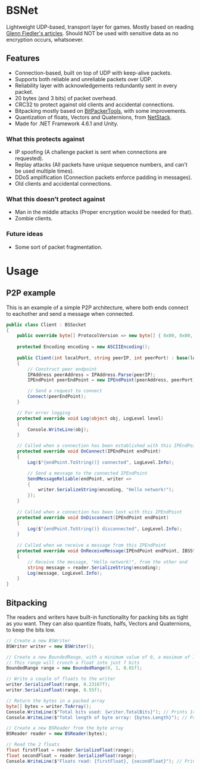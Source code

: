 # BSNet
Lightweight UDP-based, transport layer for games.
Mostly based on reading [Glenn Fiedler's articles](https://gafferongames.com).
Should NOT be used with sensitive data as no encryption occurs, whatsoever.

## Features
* Connection-based, built on top of UDP with keep-alive packets.
* Supports both reliable and unreliable packets over UDP.
* Reliability layer with acknowledgements redundantly sent in every packet.
* 20 bytes (and 3 bits) of packet overhead.
* CRC32 to protect against old clients and accidental connections.
* Bitpacking mostly based on [BitPackerTools](https://github.com/LazyBui/BitPackerTools), with some improvements.
* Quantization of floats, Vectors and Quaternions, from [NetStack](https://github.com/nxrighthere/NetStack).
* Made for .NET Framework 4.6.1 and Unity.

### What this protects against
* IP spoofing (A challenge packet is sent when connections are requested).
* Replay attacks (All packets have unique sequence numbers, and can't be used multiple times).
* DDoS amplification (Connection packets enforce padding in messages).
* Old clients and accidental connections.

### What this doesn't protect against
* Man in the middle attacks (Proper encryption would be needed for that).
* Zombie clients.

### Future ideas
* Some sort of packet fragmentation.

# Usage
## P2P example
This is an example of a simple P2P architecture, where both ends connect to eachother and send a message when connected.
```csharp
public class Client : BSSocket
{
    public override byte[] ProtocolVersion => new byte[] { 0x00, 0x00, 0x00, 0x01 };
    
    protected Encoding encoding = new ASCIIEncoding();
    
    public Client(int localPort, string peerIP, int peerPort) : base(localPort)
    {
        // Construct peer endpoint
        IPAddress peerAddress = IPAddress.Parse(peerIP);
        IPEndPoint peerEndPoint = new IPEndPoint(peerAddress, peerPort);

        // Send a request to connect
        Connect(peerEndPoint);
    }

    // For error logging
    protected override void Log(object obj, LogLevel level)
    {
        Console.WriteLine(obj);
    }

    // Called when a connection has been established with this IPEndPoint
    protected override void OnConnect(IPEndPoint endPoint)
    {
        Log($"{endPoint.ToString()} connected", LogLevel.Info);

        // Send a message to the connected IPEndPoint
        SendMessageReliable(endPoint, writer =>
        {
            writer.SerializeString(encoding, "Hello network!");
        });
    }
	
    // Called when a connection has been lost with this IPEndPoint
    protected override void OnDisconnect(IPEndPoint endPoint)
    {
        Log($"{endPoint.ToString()} disconnected", LogLevel.Info);
    }
	
    // Called when we receive a message from this IPEndPoint
    protected override void OnReceiveMessage(IPEndPoint endPoint, IBSStream reader)
    {
        // Receive the message, "Hello network!", from the other end
        string message = reader.SerializeString(encoding);
        Log(message, LogLevel.Info);
    }
}
```

## Bitpacking
The readers and writers have built-in functionality for packing bits as tight as you want.
They can also quantize floats, halfs, Vectors and Quaternions, to keep the bits low.
```csharp
// Create a new BSWriter
BSWriter writer = new BSWriter();

// Create a new BoundedRange, with a minimum value of 0, a maximum of 1 and 0.01 in precision
// This range will crunch a float into just 7 bits
BoundedRange range = new BoundedRange(0, 1, 0.01f);

// Write a couple of floats to the writer
writer.SerializeFloat(range, 0.23167f);
writer.SerializeFloat(range, 0.55f);

// Return the bytes in a packed array
byte[] bytes = writer.ToArray();
Console.WriteLine($"Total bits used: {writer.TotalBits}"); // Prints 14
Console.WriteLine($"Total length of byte array: {bytes.Length}"); // Prints 2

// Create a new BSReader from the byte array
BSReader reader = new BSReader(bytes);

// Read the 2 floats
float firstFloat = reader.SerializeFloat(range);
float secondFloat = reader.SerializeFloat(range);
Console.WriteLine($"Floats read: {firstFloat}, {secondFloat}"); // Prints 0.23 and 0.55
```